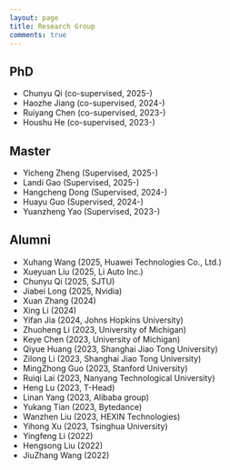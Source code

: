 ```yaml
---
layout: page
title: Research Group
comments: true
---
```


## PhD
* Chunyu Qi (co-supervised, 2025-)
* Haozhe Jiang (co-supervised, 2024-)
* Ruiyang Chen (co-supervised, 2023-)
* Houshu He (co-supervised, 2023-)

## Master
* Yicheng Zheng (Supervised, 2025-)
* Landi Gao (Supervised, 2025-)
* Hangcheng Dong (Supervised, 2024-)
* Huayu Guo (Supervised, 2024-)
* Yuanzheng Yao (Supervised, 2023-)

## Alumni
* Xuhang Wang (2025, Huawei Technologies Co., Ltd.)
* Xueyuan Liu (2025, Li Auto Inc.)
* Chunyu Qi (2025, SJTU)
* Jiabei Long (2025, Nvidia)
* Xuan Zhang (2024)
* Xing Li (2024)
* Yifan Jia (2024, Johns Hopkins University)
* Zhuoheng Li (2023, University of Michigan)
* Keye Chen (2023, University of Michigan)
* Qiyue Huang (2023, Shanghai Jiao Tong University)
* Zilong Li (2023, Shanghai Jiao Tong University)
* MingZhong Guo (2023, Stanford University)
* Ruiqi Lai (2023, Nanyang Technological University)
* Heng Lu (2023, T-Head)
* Linan Yang (2023, Alibaba group)
* Yukang Tian (2023, Bytedance)
* Wanzhen Liu (2023, HEXIN Technologies)
* Yihong Xu (2023, Tsinghua University)
* Yingfeng Li (2022)
* Hengsong Liu (2022)
* JiuZhang Wang (2022)
